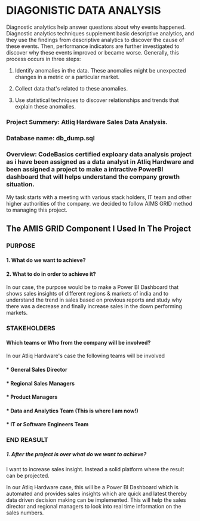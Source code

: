 # DIAGONISTIC DATA ANALYSIS #

Diagnostic analytics help answer questions about why events happened. Diagnostic analytics techniques supplement basic descriptive analytics, and they use the findings from descriptive analytics to discover the cause of these events. Then, performance indicators are further investigated to discover why these events improved or became worse. Generally, this process occurs in three steps:

1. Identify anomalies in the data. These anomalies might be unexpected changes in a metric or a particular market.

2. Collect data that's related to these anomalies.

3. Use statistical techniques to discover relationships and trends that explain these anomalies.


### Project Summery: Atliq Hardware Sales Data Analysis.
### Database name: db_dump.sql

### Overview: CodeBasics certified exploary data analysis project as i have been assigned as a data analyst in Atliq Hardware and been assigned a project to make a intractive PowerBI dashboard that will helps understand the company growth situation. 

My task starts with a meeting with various stack holders, IT team and other higher authorities of the company. we decided to follow AIMS GRID method to managing this project.

## The AMIS GRID Component I Used In The Project 
### PURPOSE 
#### 1. What do we want to achieve? 
#### 2. What to do in order to achieve it?

In our case, the purpose would be to make a Power BI Dashboard that shows sales insights of different regions & markets of india and to understand the trend in sales based on previous reports and study why there was a decrease and finally increase sales in the down performing markets.

### STAKEHOLDERS
#### Which teams or Who from the company will be involved?

In our Atliq Hardware's case the following teams will be involved
#### * General Sales Director
#### * Regional Sales Managers
#### * Product Managers
#### * Data and Analytics Team (This is where I am now!)
#### * IT or Software Engineers Team 

### END REASULT
##### 1. After the project is over what do we want to achieve? 

I want to increase sales insight. Instead a solid platform where the result can be projected.

In our Atliq Hardware case, this will be a Power BI Dashboard which is automated and provides sales insights which are quick and latest thereby data driven decision making can be implemented. This will help the sales director and regional managers to look into real time information on the sales numbers.

